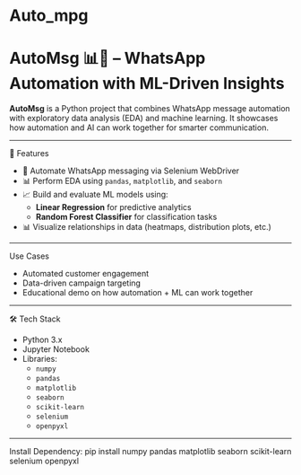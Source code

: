 # Auto_mpg
# AutoMsg 📊📱 – WhatsApp Automation with ML-Driven Insights

**AutoMsg** is a Python project that combines WhatsApp message automation with exploratory data analysis (EDA) and machine learning. It showcases how automation and AI can work together for smarter communication.

---

 🔧 Features

- 📱 Automate WhatsApp messaging via Selenium WebDriver
- 📊 Perform EDA using `pandas`, `matplotlib`, and `seaborn`
- 📈 Build and evaluate ML models using:
  - **Linear Regression** for predictive analytics
  - **Random Forest Classifier** for classification tasks
- 📊 Visualize relationships in data (heatmaps, distribution plots, etc.)

---

 Use Cases

- Automated customer engagement
- Data-driven campaign targeting
- Educational demo on how automation + ML can work together

---

 🛠️ Tech Stack

- Python 3.x
- Jupyter Notebook
- Libraries:
  - `numpy`
  - `pandas`
  - `matplotlib`
  - `seaborn`
  - `scikit-learn`
  - `selenium`
  - `openpyxl`

---
Install Dependency:
pip install numpy pandas matplotlib seaborn scikit-learn selenium openpyxl


